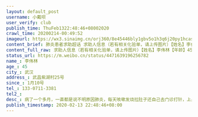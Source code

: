 ```yaml
---
layout: default_post
username: 小戴呗
user_verify: club
publish_time: ThuFeb1322:48:46+08002020
crawl_time: 20200214-00:49:52
imageurl: https://wx3.sinaimg.cn/orj360/8e45446bly1gbv5o1h3q6j20py1hcasx.jpg,https://wx2.sinaimg.cn/orj360/8e45446bly1gbv5o0hfbjj20u01po0ww.jpg,https://wx3.sinaimg.cn/orj360/8e45446bly1gbv5o1tpgej20u01poq66.jpg
content_brief: 肺炎患者求助超话 求助人信息（若有相关化验单，请上传图片）【姓名】李伟林【年龄】45【所在城市】武汉【所在小区、社区】武昌紫湖村25号【患病时间】1月10号【联系方式】133-0711-3381【其他紧急联系人】【病情描述】 病了一个多月，一直都是说不明原因肺炎，每天咳嗽发烧拉肚子还自己去 ...全文
content_full_raw: 求助人信息（若有相关化验单，请上传图片）【姓名】李伟林【年龄】45【所在城市】武汉【所在小区、社区】武昌紫湖村25号【患病时间】1月10号【联系方式】133-0711-3381【其他紧急联系人】【病情描述】病了一个多月，一直都是说不明原因肺炎，每天咳嗽发烧拉肚子还自己去门诊打针，上星期说有好转就没有打针了，让自己回家。昨天又开始咳嗽，觉得还是没有好，想起来自己之前做的核酸检测，去社区问说不清楚，自己跑去省人民医院查才发现是阳性。又去问社区，看能否安排住院，社区说跟上面反应。反应的结果就是，从昨天等到今天，然后一直都在等，不是说应收尽收吗？就把别人丢在家里等？一点具体的时间都没有？大半夜的再把别人喊起来吗？如果别人等着救命是不是就在家等死？刚刚约谈的武昌区政府领导你们还在吗？振作起来把这个无序的状态整理一下可好？#武汉肺炎##武昌区政府组织对重症病人逐一道歉#武汉
status_url: https://m.weibo.cn/status/4471639196256782
name_: 李伟林
age_: 45
city_: 武汉
address_: 武昌紫湖村25号
since_: 1月10号
tel_: 133-0711-3381
tel2_: 
desc_: 病了一个多月，一直都是说不明原因肺炎，每天咳嗽发烧拉肚子还自己去门诊打针，上星期说有好转就没有打针了，让自己回家。昨天又开始咳嗽，觉得还是没有好，想起来自己之前做的核酸检测，去社区问说不清楚，自己跑去省人民医院查才发现是阳性。又去问社区，看能否安排住院，社区说跟上面反应。反应的结果就是，从昨天等到今天，然后一直都在等，不是说应收尽收吗？就把别人丢在家里等？一点具体的时间都没有？大半夜的再把别人喊起来吗？如果别人等着救命是不是就在家等死？刚刚约谈的武昌区政府领导你们还在吗？振作起来把这个无序的状态整理一下可好？#武汉肺炎##武昌区政府组织对重症病人逐一道歉#武汉
publish_timestamp: 2020-02-13 22:48:46+08:00
---
```

